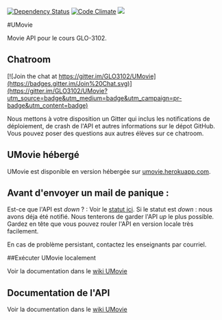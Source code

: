 [![Dependency Status](https://david-dm.org/glo3102/umovie.svg)](https://david-dm.org/GLO3102/Umovie)
[![Code Climate](https://codeclimate.com/github/GLO3102/UMovie/badges/gpa.svg)](https://codeclimate.com/github/GLO3102/UMovie)
<a href="https://www.statuscake.com" title="Website Uptime Monitoring"><img src="https://www.statuscake.com/App/button/index.php?Track=bggF7iyFwd&Days=1&Design=3" /></a>

#UMovie

Movie API pour le cours GLO-3102.

## Chatroom

[![Join the chat at https://gitter.im/GLO3102/UMovie](https://badges.gitter.im/Join%20Chat.svg)](https://gitter.im/GLO3102/UMovie?utm_source=badge&utm_medium=badge&utm_campaign=pr-badge&utm_content=badge)

Nous mettons à votre disposition un Gitter qui inclus les notifications de déploiement, de crash de l'API et autres informations sur le dépot GitHub. Vous pouvez poser des questions aux autres élèves sur ce chatroom.

## UMovie hébergé

UMovie est disponible en version hébergée sur [umovie.herokuapp.com](https://umovie.herokuapp.com/).

## Avant d'envoyer un mail de panique : 
Est-ce que l'API est _down_ ? : Voir le [statut ici](http://uptime.statuscake.com/?TestID=58ArsNGh0S).
Si le statut est _down_ : nous avons déja été notifié. Nous tenterons de garder l'API _up_ le plus possible. Gardez en tête que vous pouvez rouler l'API en version locale très facilement.

En cas de problème persistant, contactez les enseignants par courriel.

##Exécuter UMovie localement

Voir la documentation dans le [wiki UMovie](https://github.com/GLO3102/UMovie/wiki/1.-Installation-locale-UMovie)

## Documentation de l'API

Voir la documentation dans le [wiki UMovie](https://github.com/GLO3102/UMovie/wiki/2-API)
